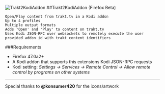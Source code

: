 ![Trakt2KodiAddon](https://github.com/anxdpanic/Trakt2KodiAddon-Extension/blob/chrome/images/icon_128.png?raw=true)
##Trakt2KodiAddon (Firefox Beta)
```
Open/Play content from trakt.tv in a Kodi addon
Up to 4 profiles
Multiple output formats
Adds 'Open' and 'Play' to content on trakt.tv
Uses Kodi JSON-RPC over websockets to remotely execute the user provided addon id with trakt content identifiers
```
###Requirements
- Firefox 47.0a2+
- A Kodi addon that supports this extensions Kodi JSON-RPC requests
- Kodi setting: _Settings -> Services -> Remote Control -> Allow remote control by programs on other systems_

---

Special thanks to **@konsumer420** for the icons/artwork
